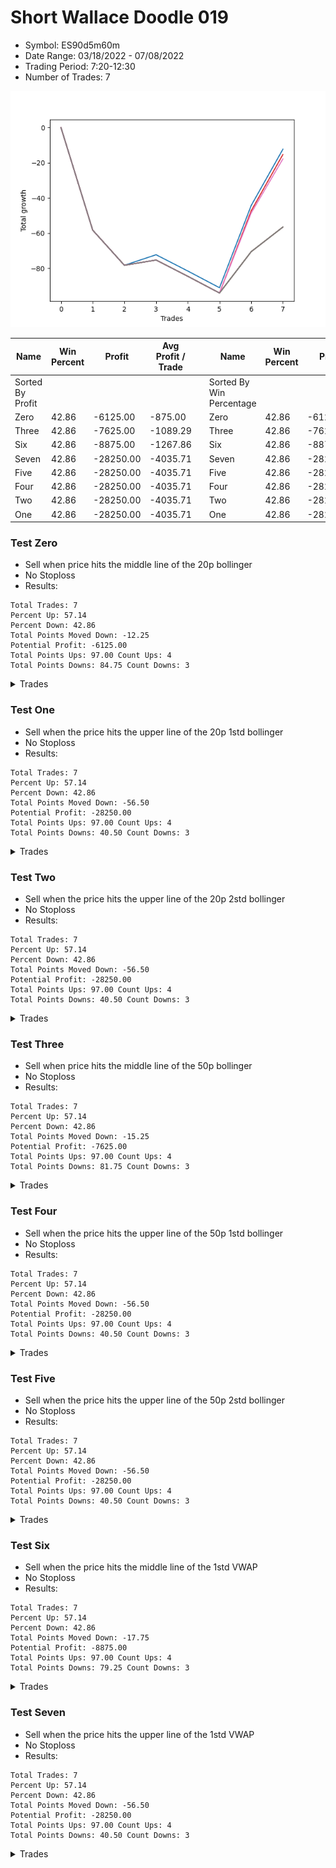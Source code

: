 # Short Wallace Doodle 019 
- Symbol: ES90d5m60m
- Date Range: 03/18/2022 - 07/08/2022
- Trading Period: 7:20-12:30
- Number of Trades: 7

![Plot](ShortWallaceDoodle019ES90d5m60m.png)

| Name | Win Percent | Profit | Avg Profit / Trade |     | Name | Win Percent | Profit | Avg Profit / Trade |
| ---- | ----------- | ------ | ------------------ | --- | ---- | ----------- | ------ | ------------------ |
| Sorted By <br> Profit | | | | | Sorted By <br> Win Percentage ||||
| Zero | 42.86 | -6125.00 | -875.00 |     | Zero | 42.86 | -6125.00 | -875.00 |
| Three | 42.86 | -7625.00 | -1089.29 |     | Three | 42.86 | -7625.00 | -1089.29 |
| Six | 42.86 | -8875.00 | -1267.86 |     | Six | 42.86 | -8875.00 | -1267.86 |
| Seven | 42.86 | -28250.00 | -4035.71 |     | Seven | 42.86 | -28250.00 | -4035.71 |
| Five | 42.86 | -28250.00 | -4035.71 |     | Five | 42.86 | -28250.00 | -4035.71 |
| Four | 42.86 | -28250.00 | -4035.71 |     | Four | 42.86 | -28250.00 | -4035.71 |
| Two | 42.86 | -28250.00 | -4035.71 |     | Two | 42.86 | -28250.00 | -4035.71 |
| One | 42.86 | -28250.00 | -4035.71 |     | One | 42.86 | -28250.00 | -4035.71 |

### Test Zero
* Sell when price hits the middle line of the 20p bollinger
* No Stoploss
* Results:
```
Total Trades: 7
Percent Up: 57.14
Percent Down: 42.86
Total Points Moved Down: -12.25
Potential Profit: -6125.00
Total Points Ups: 97.00 Count Ups: 4
Total Points Downs: 84.75 Count Downs: 3
```

<details><summary>Trades</summary>

<code>In: 2022-03-28 12:00:00		Out: 2022-03-29 06:30:55		Total Position Time: 1110:55		Total Move Down: -58.25		Total to Date: -58.25</code> <br />
<code>In: 2022-04-07 11:00:00		Out: 2022-04-07 12:00:55		Total Position Time: 60:55		Total Move Down: -20.00		Total to Date: -78.25</code> <br />
<code>In: 2022-05-04 09:40:00		Out: 2022-05-04 10:37:25		Total Position Time: 57:25		Total Move Down: 6.00		Total to Date: -72.25</code> <br />
<code>In: 2022-05-25 11:35:00		Out: 2022-05-25 12:35:55		Total Position Time: 60:55		Total Move Down: -9.25		Total to Date: -81.50</code> <br />
<code>In: 2022-05-25 11:40:00		Out: 2022-05-25 12:40:55		Total Position Time: 60:55		Total Move Down: -9.50		Total to Date: -91.00</code> <br />
<code>In: 2022-06-15 11:45:00		Out: 2022-06-15 11:58:05		Total Position Time: 13:05		Total Move Down: 46.75		Total to Date: -44.25</code> <br />
<code>In: 2022-06-15 11:50:00		Out: 2022-06-15 11:58:05		Total Position Time: 08:05		Total Move Down: 32.00		Total to Date: -12.25</code> <br />


</details>

### Test One
* Sell when the price hits the upper line of the 20p 1std bollinger
* No Stoploss
* Results:
```
Total Trades: 7
Percent Up: 57.14
Percent Down: 42.86
Total Points Moved Down: -56.50
Potential Profit: -28250.00
Total Points Ups: 97.00 Count Ups: 4
Total Points Downs: 40.50 Count Downs: 3
```

<details><summary>Trades</summary>

<code>In: 2022-03-28 12:00:00		Out: 2022-03-29 06:30:55		Total Position Time: 1110:55		Total Move Down: -58.25		Total to Date: -58.25</code> <br />
<code>In: 2022-04-07 11:00:00		Out: 2022-04-07 12:00:55		Total Position Time: 60:55		Total Move Down: -20.00		Total to Date: -78.25</code> <br />
<code>In: 2022-05-04 09:40:00		Out: 2022-05-04 10:40:55		Total Position Time: 60:55		Total Move Down: 3.00		Total to Date: -75.25</code> <br />
<code>In: 2022-05-25 11:35:00		Out: 2022-05-25 12:35:55		Total Position Time: 60:55		Total Move Down: -9.25		Total to Date: -84.50</code> <br />
<code>In: 2022-05-25 11:40:00		Out: 2022-05-25 12:40:55		Total Position Time: 60:55		Total Move Down: -9.50		Total to Date: -94.00</code> <br />
<code>In: 2022-06-15 11:45:00		Out: 2022-06-15 12:45:55		Total Position Time: 60:55		Total Move Down: 23.50		Total to Date: -70.50</code> <br />
<code>In: 2022-06-15 11:50:00		Out: 2022-06-15 12:50:55		Total Position Time: 60:55		Total Move Down: 14.00		Total to Date: -56.50</code> <br />


</details>

### Test Two
* Sell when the price hits the upper line of the 20p 2std bollinger
* No Stoploss
* Results:
```
Total Trades: 7
Percent Up: 57.14
Percent Down: 42.86
Total Points Moved Down: -56.50
Potential Profit: -28250.00
Total Points Ups: 97.00 Count Ups: 4
Total Points Downs: 40.50 Count Downs: 3
```

<details><summary>Trades</summary>

<code>In: 2022-03-28 12:00:00		Out: 2022-03-29 06:30:55		Total Position Time: 1110:55		Total Move Down: -58.25		Total to Date: -58.25</code> <br />
<code>In: 2022-04-07 11:00:00		Out: 2022-04-07 12:00:55		Total Position Time: 60:55		Total Move Down: -20.00		Total to Date: -78.25</code> <br />
<code>In: 2022-05-04 09:40:00		Out: 2022-05-04 10:40:55		Total Position Time: 60:55		Total Move Down: 3.00		Total to Date: -75.25</code> <br />
<code>In: 2022-05-25 11:35:00		Out: 2022-05-25 12:35:55		Total Position Time: 60:55		Total Move Down: -9.25		Total to Date: -84.50</code> <br />
<code>In: 2022-05-25 11:40:00		Out: 2022-05-25 12:40:55		Total Position Time: 60:55		Total Move Down: -9.50		Total to Date: -94.00</code> <br />
<code>In: 2022-06-15 11:45:00		Out: 2022-06-15 12:45:55		Total Position Time: 60:55		Total Move Down: 23.50		Total to Date: -70.50</code> <br />
<code>In: 2022-06-15 11:50:00		Out: 2022-06-15 12:50:55		Total Position Time: 60:55		Total Move Down: 14.00		Total to Date: -56.50</code> <br />


</details>

### Test Three
* Sell when price hits the middle line of the 50p bollinger
* No Stoploss
* Results:
```
Total Trades: 7
Percent Up: 57.14
Percent Down: 42.86
Total Points Moved Down: -15.25
Potential Profit: -7625.00
Total Points Ups: 97.00 Count Ups: 4
Total Points Downs: 81.75 Count Downs: 3
```

<details><summary>Trades</summary>

<code>In: 2022-03-28 12:00:00		Out: 2022-03-29 06:30:55		Total Position Time: 1110:55		Total Move Down: -58.25		Total to Date: -58.25</code> <br />
<code>In: 2022-04-07 11:00:00		Out: 2022-04-07 12:00:55		Total Position Time: 60:55		Total Move Down: -20.00		Total to Date: -78.25</code> <br />
<code>In: 2022-05-04 09:40:00		Out: 2022-05-04 10:40:55		Total Position Time: 60:55		Total Move Down: 3.00		Total to Date: -75.25</code> <br />
<code>In: 2022-05-25 11:35:00		Out: 2022-05-25 12:35:55		Total Position Time: 60:55		Total Move Down: -9.25		Total to Date: -84.50</code> <br />
<code>In: 2022-05-25 11:40:00		Out: 2022-05-25 12:40:55		Total Position Time: 60:55		Total Move Down: -9.50		Total to Date: -94.00</code> <br />
<code>In: 2022-06-15 11:45:00		Out: 2022-06-15 11:58:05		Total Position Time: 13:05		Total Move Down: 46.75		Total to Date: -47.25</code> <br />
<code>In: 2022-06-15 11:50:00		Out: 2022-06-15 11:58:05		Total Position Time: 08:05		Total Move Down: 32.00		Total to Date: -15.25</code> <br />


</details>

### Test Four
* Sell when the price hits the upper line of the 50p 1std bollinger
* No Stoploss
* Results:
```
Total Trades: 7
Percent Up: 57.14
Percent Down: 42.86
Total Points Moved Down: -56.50
Potential Profit: -28250.00
Total Points Ups: 97.00 Count Ups: 4
Total Points Downs: 40.50 Count Downs: 3
```

<details><summary>Trades</summary>

<code>In: 2022-03-28 12:00:00		Out: 2022-03-29 06:30:55		Total Position Time: 1110:55		Total Move Down: -58.25		Total to Date: -58.25</code> <br />
<code>In: 2022-04-07 11:00:00		Out: 2022-04-07 12:00:55		Total Position Time: 60:55		Total Move Down: -20.00		Total to Date: -78.25</code> <br />
<code>In: 2022-05-04 09:40:00		Out: 2022-05-04 10:40:55		Total Position Time: 60:55		Total Move Down: 3.00		Total to Date: -75.25</code> <br />
<code>In: 2022-05-25 11:35:00		Out: 2022-05-25 12:35:55		Total Position Time: 60:55		Total Move Down: -9.25		Total to Date: -84.50</code> <br />
<code>In: 2022-05-25 11:40:00		Out: 2022-05-25 12:40:55		Total Position Time: 60:55		Total Move Down: -9.50		Total to Date: -94.00</code> <br />
<code>In: 2022-06-15 11:45:00		Out: 2022-06-15 12:45:55		Total Position Time: 60:55		Total Move Down: 23.50		Total to Date: -70.50</code> <br />
<code>In: 2022-06-15 11:50:00		Out: 2022-06-15 12:50:55		Total Position Time: 60:55		Total Move Down: 14.00		Total to Date: -56.50</code> <br />


</details>

### Test Five
* Sell when the price hits the upper line of the 50p 2std bollinger
* No Stoploss
* Results:
```
Total Trades: 7
Percent Up: 57.14
Percent Down: 42.86
Total Points Moved Down: -56.50
Potential Profit: -28250.00
Total Points Ups: 97.00 Count Ups: 4
Total Points Downs: 40.50 Count Downs: 3
```

<details><summary>Trades</summary>

<code>In: 2022-03-28 12:00:00		Out: 2022-03-29 06:30:55		Total Position Time: 1110:55		Total Move Down: -58.25		Total to Date: -58.25</code> <br />
<code>In: 2022-04-07 11:00:00		Out: 2022-04-07 12:00:55		Total Position Time: 60:55		Total Move Down: -20.00		Total to Date: -78.25</code> <br />
<code>In: 2022-05-04 09:40:00		Out: 2022-05-04 10:40:55		Total Position Time: 60:55		Total Move Down: 3.00		Total to Date: -75.25</code> <br />
<code>In: 2022-05-25 11:35:00		Out: 2022-05-25 12:35:55		Total Position Time: 60:55		Total Move Down: -9.25		Total to Date: -84.50</code> <br />
<code>In: 2022-05-25 11:40:00		Out: 2022-05-25 12:40:55		Total Position Time: 60:55		Total Move Down: -9.50		Total to Date: -94.00</code> <br />
<code>In: 2022-06-15 11:45:00		Out: 2022-06-15 12:45:55		Total Position Time: 60:55		Total Move Down: 23.50		Total to Date: -70.50</code> <br />
<code>In: 2022-06-15 11:50:00		Out: 2022-06-15 12:50:55		Total Position Time: 60:55		Total Move Down: 14.00		Total to Date: -56.50</code> <br />


</details>

### Test Six
* Sell when the price hits the middle line of the 1std VWAP
* No Stoploss
* Results:
```
Total Trades: 7
Percent Up: 57.14
Percent Down: 42.86
Total Points Moved Down: -17.75
Potential Profit: -8875.00
Total Points Ups: 97.00 Count Ups: 4
Total Points Downs: 79.25 Count Downs: 3
```

<details><summary>Trades</summary>

<code>In: 2022-03-28 12:00:00		Out: 2022-03-29 06:30:55		Total Position Time: 1110:55		Total Move Down: -58.25		Total to Date: -58.25</code> <br />
<code>In: 2022-04-07 11:00:00		Out: 2022-04-07 12:00:55		Total Position Time: 60:55		Total Move Down: -20.00		Total to Date: -78.25</code> <br />
<code>In: 2022-05-04 09:40:00		Out: 2022-05-04 10:40:55		Total Position Time: 60:55		Total Move Down: 3.00		Total to Date: -75.25</code> <br />
<code>In: 2022-05-25 11:35:00		Out: 2022-05-25 12:35:55		Total Position Time: 60:55		Total Move Down: -9.25		Total to Date: -84.50</code> <br />
<code>In: 2022-05-25 11:40:00		Out: 2022-05-25 12:40:55		Total Position Time: 60:55		Total Move Down: -9.50		Total to Date: -94.00</code> <br />
<code>In: 2022-06-15 11:45:00		Out: 2022-06-15 11:57:55		Total Position Time: 12:55		Total Move Down: 45.50		Total to Date: -48.50</code> <br />
<code>In: 2022-06-15 11:50:00		Out: 2022-06-15 11:57:55		Total Position Time: 07:55		Total Move Down: 30.75		Total to Date: -17.75</code> <br />


</details>

### Test Seven
* Sell when the price hits the upper line of the 1std VWAP
* No Stoploss
* Results:
```
Total Trades: 7
Percent Up: 57.14
Percent Down: 42.86
Total Points Moved Down: -56.50
Potential Profit: -28250.00
Total Points Ups: 97.00 Count Ups: 4
Total Points Downs: 40.50 Count Downs: 3
```

<details><summary>Trades</summary>

<code>In: 2022-03-28 12:00:00		Out: 2022-03-29 06:30:55		Total Position Time: 1110:55		Total Move Down: -58.25		Total to Date: -58.25</code> <br />
<code>In: 2022-04-07 11:00:00		Out: 2022-04-07 12:00:55		Total Position Time: 60:55		Total Move Down: -20.00		Total to Date: -78.25</code> <br />
<code>In: 2022-05-04 09:40:00		Out: 2022-05-04 10:40:55		Total Position Time: 60:55		Total Move Down: 3.00		Total to Date: -75.25</code> <br />
<code>In: 2022-05-25 11:35:00		Out: 2022-05-25 12:35:55		Total Position Time: 60:55		Total Move Down: -9.25		Total to Date: -84.50</code> <br />
<code>In: 2022-05-25 11:40:00		Out: 2022-05-25 12:40:55		Total Position Time: 60:55		Total Move Down: -9.50		Total to Date: -94.00</code> <br />
<code>In: 2022-06-15 11:45:00		Out: 2022-06-15 12:45:55		Total Position Time: 60:55		Total Move Down: 23.50		Total to Date: -70.50</code> <br />
<code>In: 2022-06-15 11:50:00		Out: 2022-06-15 12:50:55		Total Position Time: 60:55		Total Move Down: 14.00		Total to Date: -56.50</code> <br />


</details>
